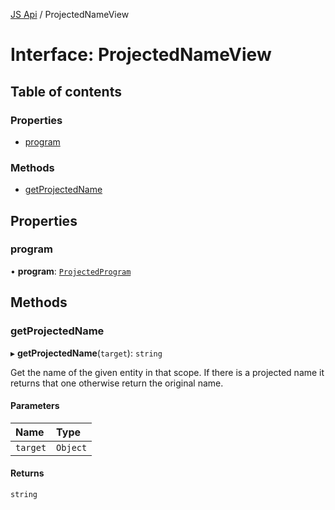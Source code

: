 [JS Api](../index.md) / ProjectedNameView

# Interface: ProjectedNameView

## Table of contents

### Properties

- [program](ProjectedNameView.md#program)

### Methods

- [getProjectedName](ProjectedNameView.md#getprojectedname)

## Properties

### program

• **program**: [`ProjectedProgram`](ProjectedProgram.md)

## Methods

### getProjectedName

▸ **getProjectedName**(`target`): `string`

Get the name of the given entity in that scope.
If there is a projected name it returns that one otherwise return the original name.

#### Parameters

| Name | Type |
| :------ | :------ |
| `target` | `Object` |

#### Returns

`string`
